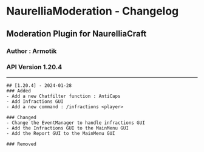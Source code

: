 # NaurelliaModeration - Changelog

## Moderation Plugin for NaurelliaCraft
### Author : Armotik
### API Version 1.20.4

---

```
## [1.20.4] - 2024-01-28
### Added
- Add a new Chatfilter function : AntiCaps
- Add Infractions GUI
- Add a new command : /infractions <player>

### Changed
- Change the EventManager to handle infractions GUI
- Add the Infractions GUI to the MainMenu GUI
- Add the Report GUI to the MainMenu GUI

### Removed
```